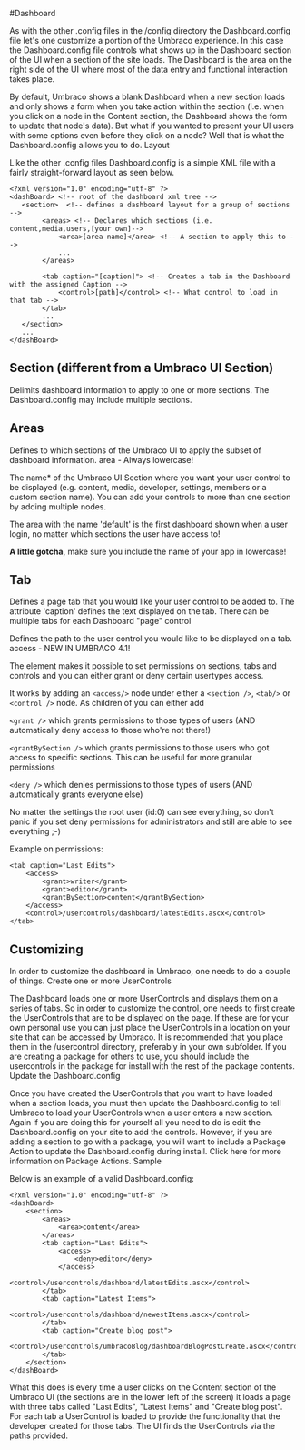 #Dashboard

As with the other .config files in the /config directory the Dashboard.config file let's one customize a portion of the Umbraco experience.  In this case the Dashboard.config file controls what shows up in the Dashboard section of the UI when a section of the site loads.  The Dashboard is the area on the right side of the UI where most of the data entry and functional interaction takes place.

By default, Umbraco shows a blank Dashboard when a new section loads and only shows a form when you take action within the section (i.e. when you click on a node in the Content section, the Dashboard shows the form to update that node's data). But what if you wanted to present your UI users with some options even before they click on a node?  Well that is what the Dashboard.config allows you to do.
Layout

Like the other .config files Dashboard.config is a simple XML file with a fairly straight-forward layout as seen below.

	<?xml version="1.0" encoding="utf-8" ?> 
	<dashBoard> <!-- root of the dashboard xml tree -->
	   <section>  <!-- defines a dashboard layout for a group of sections -->
	        <areas> <!-- Declares which sections (i.e. content,media,users,[your own]-->
                <area>[area name]</area> <!-- A section to apply this to -->
                ...
	        </areas>
	
	        <tab caption="[caption]"> <!-- Creates a tab in the Dashboard with the assigned Caption -->
                <control>[path]</control> <!-- What control to load in that tab -->
	        </tab>
	        ...
	   </section>
	   ...
	</dashBoard>

## Section (different from a Umbraco UI Section) ##

Delimits dashboard information to apply to one or more sections.  The Dashboard.config may include multiple sections.

## Areas ##

Defines to which sections of the Umbraco UI to apply the subset of dashboard information.
area - Always lowercase!

The name* of the Umbraco UI Section where you want your user control to be displayed (e.g. content, media, developer, settings, members or a custom section name). You can add your controls to more than one section by adding multiple <area> nodes.

The area with the name 'default' is the first dashboard shown when a user login, no matter which sections the user have access to!

**A little gotcha**, make sure you include the name of your app in lowercase! 

## Tab ##

Defines a page tab that you would like your user control to be added to. The attribute 'caption' defines the text displayed on the tab.  There can be multiple tabs for each Dashboard "page"
control

Defines the path to the user control you would like to be displayed on a tab.
access - NEW IN UMBRACO 4.1!

The <access /> element makes it possible to set permissions on sections, tabs and controls and you can either grant or deny certain usertypes access.

It works by adding an `<access/>` node under either a `<section />`, `<tab/>` or `<control />` node. As children of <access /> you can either add

`<grant />` which grants permissions to those types of users (AND automatically deny access to those who're not there!)

`<grantBySection />` which grants permissions to those users who got access to specific sections. This can be useful for more granular permissions

`<deny />` which denies permissions to those types of users (AND automatically grants everyone else)

No matter the settings the root user (id:0) can see everything, so don't panic if you set deny permissions for administrators and still are able to see everything ;-)

Example on permissions:

	<tab caption="Last Edits">
	    <access>
            <grant>writer</grant>
            <grant>editor</grant>
            <grantBySection>content</grantBySection>
	    </access>
	    <control>/usercontrols/dashboard/latestEdits.ascx</control>
	</tab>

## Customizing ##

In order to customize the dashboard in Umbraco, one needs to do a couple of things.
Create one or more UserControls

The Dashboard loads one or more UserControls and displays them on a series of tabs.  So in order to customize the control, one needs to first create the UserControls that are to be displayed on the page.  If these are for your own personal use you can just place the UserControls in a location on your site that can be accessed by Umbraco.  It is recommended that you place them in the /usercontrol directory, preferably in your own subfolder.  If you are creating a package for others to use, you should include the usercontrols in the package for install with the rest of the package contents.
Update the Dashboard.config

Once you have created the UserControls that you want to have loaded when a section loads, you must then update the Dashboard.config to tell Umbraco to load your UserControls when a user enters a new section.  Again if you are doing this for yourself all you need to do is edit the Dashboard.config on your site to add the controls.  However, if you are adding a section to go with a package, you will want to include a Package Action to update the Dashboard.config during install.  Click here for more information on Package Actions.
Sample

Below is an example of a valid Dashboard.config:

	<?xml version="1.0" encoding="utf-8" ?> 
	<dashBoard>
	    <section>
		    <areas>
		    	<area>content</area>
		    </areas>		
		    <tab caption="Last Edits">
	            <access>
	            	<deny>editor</deny>
	            </access>
		        <control>/usercontrols/dashboard/latestEdits.ascx</control>
		    </tab>
		    <tab caption="Latest Items">
		    	<control>/usercontrols/dashboard/newestItems.ascx</control>
		    </tab>
		    <tab caption="Create blog post">
		    	<control>/usercontrols/umbracoBlog/dashboardBlogPostCreate.ascx</control>
		    </tab>
		</section>
	</dashBoard>

What this does is every time a user clicks on the Content section of the Umbraco UI (the sections are in the lower left of the screen) it loads a page with three tabs called "Last Edits", "Latest Items" and "Create blog post".  For each tab a UserControl is loaded to provide the functionality that the developer created for those tabs.  The UI finds the UserControls via the paths provided.